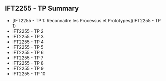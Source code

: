 ## IFT2255 - TP Summary

- [IFT2255 - TP 1: Reconnaitre les Processus et Prototypes](IFT2255 - TP 1)
- IFT2255 - TP 2
- IFT2255 - TP 3
- IFT2255 - TP 4
- IFT2255 - TP 5
- IFT2255 - TP 6
- IFT2255 - TP 7
- IFT2255 - TP 8
- IFT2255 - TP 9
- IFT2255 - TP 10

